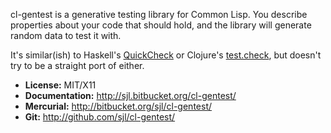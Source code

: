 cl-gentest is a generative testing library for Common Lisp.  You describe
properties about your code that should hold, and the library will generate
random data to test it with.

It's similar(ish) to Haskell's [QuickCheck][] or Clojure's [test.check][], but
doesn't try to be a straight port of either.

* **License:** MIT/X11
* **Documentation:** <http://sjl.bitbucket.org/cl-gentest/>
* **Mercurial:** <http://bitbucket.org/sjl/cl-gentest/>
* **Git:** <http://github.com/sjl/cl-gentest/>

[QuickCheck]: https://hackage.haskell.org/package/QuickCheck
[test.check]: https://github.com/clojure/test.check
